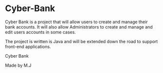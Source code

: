 # Cyber-Bank

Cyber Bank is a project that will allow users to create and manage their bank accounts.
It will also allow Administrators to create and manage and edit users accounts in some cases.

The project is written is Java and will be extended down the road to support front-end applications.


Cyber Bank




Made by M.J
